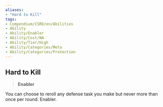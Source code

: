 ```yaml
---
aliases:
- "Hard to Kill"
tags:
- Compendium/CSRD/en/Abilities
- Ability
- Ability/Enabler
- Ability/Cost/NA
- Ability/Tier/High
- Ability/Categories/Meta
- Ability/Categories/Protection
---
```


  
## Hard to Kill  
>**Enabler**
  
You can choose to reroll any defense task you make but never more than once per round. Enabler.